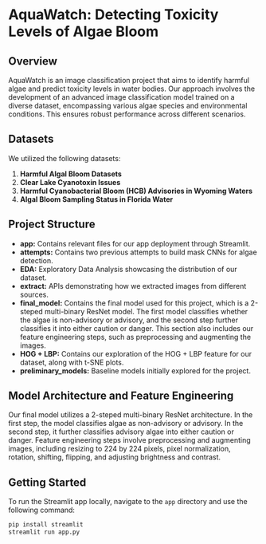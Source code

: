 # AquaWatch: Detecting Toxicity Levels of Algae Bloom

## Overview

AquaWatch is an image classification project that aims to identify harmful algae and predict toxicity levels in water bodies. Our approach involves the development of an advanced image classification model trained on a diverse dataset, encompassing various algae species and environmental conditions. This ensures robust performance across different scenarios.

## Datasets

We utilized the following datasets:

1. **Harmful Algal Bloom Datasets**
2. **Clear Lake Cyanotoxin Issues**
3. **Harmful Cyanobacterial Bloom (HCB) Advisories in Wyoming Waters**
4. **Algal Bloom Sampling Status in Florida Water**

## Project Structure

- **app:** Contains relevant files for our app deployment through Streamlit.
- **attempts:** Contains two previous attempts to build mask CNNs for algae detection.
- **EDA:** Exploratory Data Analysis showcasing the distribution of our dataset.
- **extract:** APIs demonstrating how we extracted images from different sources.
- **final_model:** Contains the final model used for this project, which is a 2-steped multi-binary ResNet model. The first model classifies whether the algae is non-advisory or advisory, and the second step further classifies it into either caution or danger. This section also includes our feature engineering steps, such as preprocessing and augmenting the images.
- **HOG + LBP:** Contains our exploration of the HOG + LBP feature for our dataset, along with t-SNE plots.
- **preliminary_models:** Baseline models initially explored for the project.

## Model Architecture and Feature Engineering

Our final model utilizes a 2-steped multi-binary ResNet architecture. In the first step, the model classifies algae as non-advisory or advisory. In the second step, it further classifies advisory algae into either caution or danger. Feature engineering steps involve preprocessing and augmenting images, including resizing to 224 by 224 pixels, pixel normalization, rotation, shifting, flipping, and adjusting brightness and contrast.

## Getting Started

To run the Streamlit app locally, navigate to the `app` directory and use the following command:

```bash
pip install streamlit
streamlit run app.py

